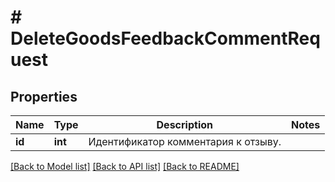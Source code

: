 # # DeleteGoodsFeedbackCommentRequest

## Properties

Name | Type | Description | Notes
------------ | ------------- | ------------- | -------------
**id** | **int** | Идентификатор комментария к отзыву. |

[[Back to Model list]](../../README.md#models) [[Back to API list]](../../README.md#endpoints) [[Back to README]](../../README.md)

